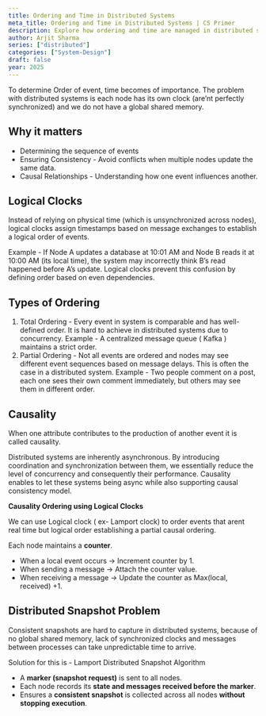 ```yaml
---
title: Ordering and Time in Distributed Systems
meta_title: Ordering and Time in Distributed Systems | CS Primer
description: Explore how ordering and time are managed in distributed systems. Learn about vector clocks, logical clocks, and synchronization challenges in 2025’s distributed environments.
author: Arjit Sharma
series: ["distributed"]
categories: ["System-Design"]
draft: false
year: 2025
---
```


To determine Order of event, time becomes of importance. The problem with distributed systems is each node has its own clock (are’nt perfectly synchronized) and we do not have a global shared memory.

## Why it matters

- Determining the sequence of events
- Ensuring Consistency - Avoid conflicts when multiple nodes update the same data.
- Causal Relationships - Understanding how one event influences another.

## Logical Clocks

Instead of relying on physical time (which is unsynchronized across nodes), logical clocks assign timestamps based on message exchanges to establish a logical order of events.

Example - If Node A updates a database at 10:01 AM and Node B reads it at 10:00 AM (its local time), the system may incorrectly think B’s read happened before A’s update. Logical clocks prevent this confusion by defining order based on even dependencies.

## Types of Ordering

1. Total Ordering - Every event in system is comparable and has well-defined order. It is hard to achieve in distributed systems due to concurrency.
Example - A centralized message queue ( Kafka ) maintains a strict order. 
2. Partial Ordering - Not all events are ordered and nodes may see different event sequences based on message delays. This is often the case in a distributed system.
Example - Two people comment on a post, each one sees their own comment immediately, but others may see them in different order.

## Causality

When one attribute contributes to the production of another event it is called causality.

Distributed systems are inherently asynchronous. By introducing coordination and synchronization between them, we essentially reduce the level of concurrency and consequently their performance. Causality enables to let these systems being async while also supporting causal consistency model.

**Causality Ordering using Logical Clocks**

We can use Logical clock ( ex- Lamport clock) to order events that arent real time but logical order establishing a partial causal ordering.

Each node maintains a **counter**.

- When a local event occurs → Increment counter by 1.
- When sending a message → Attach the counter value.
- When receiving a message → Update the counter as Max(local, received) +1.

## Distributed Snapshot Problem

Consistent snapshots are hard to capture in distributed systems, because of no global shared memory, lack of synchronized clocks and messages between processes can take unpredictable time to arrive.

Solution for this is - Lamport Distributed Snapshot Algorithm

- A **marker (snapshot request)** is sent to all nodes.
- Each node records its **state and messages received before the marker**.
- Ensures a **consistent snapshot** is collected across all nodes **without stopping execution**.
